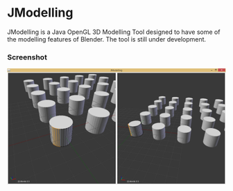 # JModelling
JModelling is a Java OpenGL 3D Modelling Tool designed to have some of the modelling features of Blender.
The tool is still under development.

### Screenshot
<p align="center">
  <img src="res/Screenshot.png">
</p>
